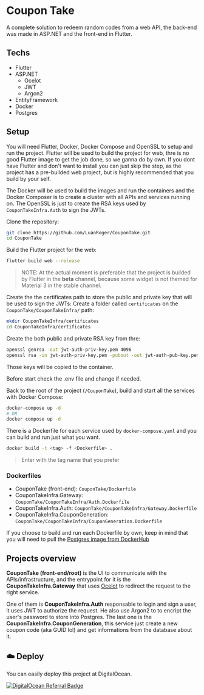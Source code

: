 # Coupon Take
A complete solution to redeem random codes from a web API, the back-end was made in ASP.NET and the front-end in Flutter.

## Techs
- Flutter
- ASP.NET
  - Ocelot
  - JWT
  - Argon2
- EntityFramework
- Docker
- Postgres

## Setup
You will need Flutter, Docker, Docker Compose and OpenSSL to setup and run the project.
Flutter will be used to build the project for web, thre is no good Flutter image to get the job done, so we ganna do by own. If you dont have Flutter and don't want to install you can just skip the step, as the project has a pre-builded web project, but is highly recommended that you build by your self.

The Docker will be used to build the images and run the containers and the Docker Composer is to create a cluster with all APIs and services running on.
The OpenSSL is just to create the RSA keys used by ```CouponTakeInfra.Auth``` to sign the JWTs.

Clone the repository:
```bash
git clone https://github.com/LuanRoger/CouponTake.git
cd CouponTake
```

Build the Flutter project for the web:
```bash
flutter build web --release
```
> NOTE: At the actual moment is preferable that the project is builded by Flutter in the **beta** channel, because some widget is not themed for Material 3 in the stable channel.

Create the the certificates path to store the public and private key that will be used to sign the JWTs:
Create a folder called ```certificates``` on the ```CouponTake/CouponTakeInfra/``` path:
```bash
mkdir CouponTakeInfra/certificates
cd CouponTakeInfra/certificates
```
Create the both public and private RSA key from thre:
```bash
openssl genrsa -out jwt-auth-priv-key.pem 4096
openssl rsa -in jwt-auth-priv-key.pem -pubout -out jwt-auth-pub-key.pem
```
Those keys will be copied to the container.

Before start check the .env file and change if needed.

Back to the root of the project (```/CouponTake```), build and start all the services with Docker Compose:
```bash
docker-compose up -d
# OR
docker compose up -d
```
There is a Dockerfile for each service used by ```docker-compose.yaml``` and you can build and run just what you want.
```bash
docker build -t <tag> -f <Dockerfile> .
```
> Enter with the tag name that you prefer

### Dockerfiles
- CouponTake (front-end): ```CouponTake/Dockerfile```
- CouponTakeInfra.Gateway: ```CouponTake/CouponTakeInfra/Auth.Dockerfile```
- CouponTakeInfra.Auth: ```CouponTake/CouponTakeInfra/Gateway.Dockerfile```
- CouponTakeInfra.CouponGeneration: ```CouponTake/CouponTakeInfra/CouponGeneration.Dockerfile```

If you choose to build and run each Dockerfile by own, keep in mind that you will need to pull the [Postgres image from DockerHub](https://hub.docker.com/_/postgres)

## Projects overview
**CouponTake (front-end/root)** is the UI to communicate with the APIs/infrastructure, and the entrypoint for it is the **CouponTakeInfra.Gateway** that uses [Ocelot](https://github.com/ThreeMammals/Ocelot) to redirect the request to the right service.

One of them is **CouponTakeInfra.Auth** responsable to login and sign a user, it uses JWT to authorize the request. He also use Argon2 to to encript the user's password to store into Postgres.
The last one is the **CouponTakeInfra.CouponGeneration**, this service just create a new coupon code (aka GUID lol) and get informations from the database about it.

## ☁️ Deploy
You can easily deploy this project at DigitalOcean.

[![DigitalOcean Referral Badge](https://web-platforms.sfo2.cdn.digitaloceanspaces.com/WWW/Badge%201.svg)](https://www.digitalocean.com/?refcode=dddd7d890760&utm_campaign=Referral_Invite&utm_medium=Referral_Program&utm_source=badge)